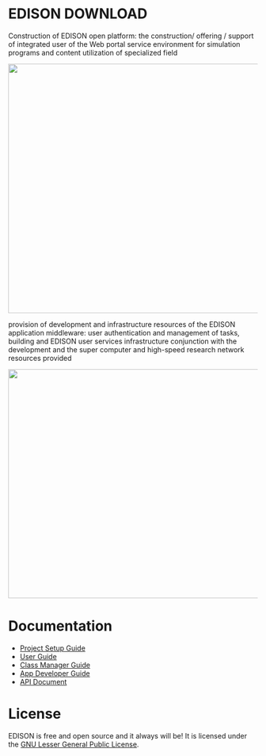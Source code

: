 <h1>EDISON DOWNLOAD</h1>
<p>
Construction of EDISON open platform: the construction/ offering / support of integrated user of the Web portal service environment for simulation programs and content utilization of specialized field
</p>
<img width="746" height="503" src="https://www.edison.re.kr/documents/10194/8702920/dn01_en.png">
<p>
provision of development and infrastructure resources of the EDISON application middleware: user authentication and management of tasks, building and EDISON user services infrastructure conjunction with the development and the super computer and high-speed research network resources provided
</p>
<img width="746" height="462" src="https://www.edison.re.kr/documents/10194/8702920/dn02_en.png">
<h1>Documentation</h1>
<p>
<ul>
  <li><a href="https://www.edison.re.kr/documents/10194/8702920/SetupGuide.pdf">Project Setup Guide</a></li>
  <li><a href="https://www.edison.re.kr/documents/10194/8702920/UserGuide.pdf">User Guide</a></li>
  <li><a href="https://www.edison.re.kr/documents/10194/8702920/ManagerGuide-VirtualLab.pdf">Class Manager Guide</a></li>
  <li><a href="https://www.edison.re.kr/documents/10194/8702920/DeveloperGuide.pdf">App Developer Guide</a></li>
  <li><a href="https://www.edison.re.kr/documents/10194/8702920/DeveloperAPIGuide.pdf">API Document</a></li>
</ul>
</p>
<h1>License</h1>
<p>
EDISON is free and open source and it always will be! It is licensed under the <a href="http://www.gnu.org/licenses/lgpl-2.1.html">GNU Lesser General Public License</a>.
</p>
